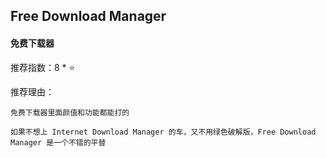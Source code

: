 ## Free Download Manager

#### 免费下载器

推荐指数：8 * ⭐

推荐理由：

    免费下载器里面颜值和功能都能打的

    如果不想上 Internet Download Manager 的车，又不用绿色破解版，Free Download Manager 是一个不错的平替




























